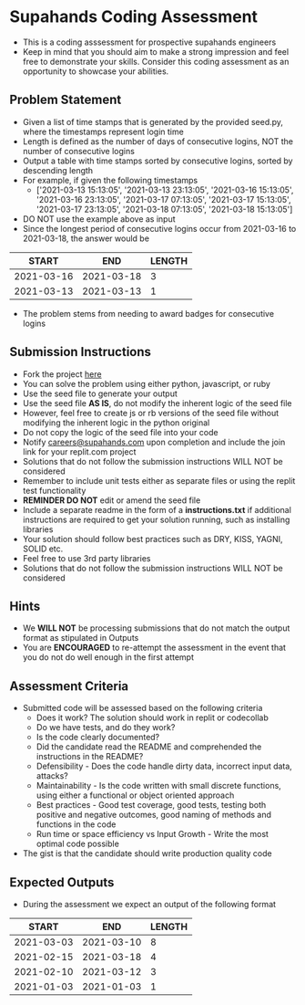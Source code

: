 # Supahands Coding Assessment
* This is a coding asssessment for prospective supahands engineers
* Keep in mind that you should aim to make a strong impression and feel free to demonstrate your skills. Consider this coding assessment as an opportunity to showcase your abilities.


## Problem Statement
* Given a list of time stamps that is generated by the provided seed.py, where the timestamps represent login time
* Length is defined as the number of days of consecutive logins, NOT the number of consecutive logins
* Output a table with time stamps sorted by consecutive logins, sorted by descending length
* For example, if given the following timestamps 
  * ['2021-03-13 15:13:05', '2021-03-13 23:13:05', '2021-03-16 15:13:05', '2021-03-16 23:13:05', '2021-03-17 07:13:05', '2021-03-17 15:13:05', '2021-03-17 23:13:05', '2021-03-18 07:13:05', '2021-03-18 15:13:05']
* DO NOT use the example above as input
* Since the longest period of consecutive logins occur from 2021-03-16 to 2021-03-18, the answer would be

| START      | END        | LENGTH |
|------------|------------|--------|
| 2021-03-16 | 2021-03-18 |      3 |
| 2021-03-13 | 2021-03-13 |      1 |


* The problem stems from needing to award badges for consecutive logins

## Submission Instructions
* Fork the project [here](https://replit.com/@IsaacTan10/software-engineering-test)
* You can solve the problem using either python, javascript, or ruby
* Use the seed file to generate your output
* Use the seed file **AS IS**, do not modify the inherent logic of the seed file
* However, feel free to create js or rb versions of the seed file without modifying the inherent logic in the python original
* Do not copy the logic of the seed file into your code
* Notify [careers@supahands.com](mailto:careers@supahands.com) upon completion and include the join link for your replit.com project
* Solutions that do not follow the submission instructions WILL NOT be considered
* Remember to include unit tests either as separate files or using the replit test functionality
* **REMINDER DO NOT** edit or amend the seed file
* Include a separate readme in the form of a **instructions.txt** if additional instructions are required to get your solution running, such as installing libraries
* Your solution should follow best practices such as DRY, KISS, YAGNI, SOLID etc.
* Feel free to use 3rd party libraries
* Solutions that do not follow the submission instructions WILL NOT be considered

## Hints
* We **WILL NOT** be processing submissions that do not match the output format as stipulated in Outputs
* You are **ENCOURAGED** to re-attempt the assessment in the event that you do not do well enough in the first attempt

## Assessment Criteria
* Submitted code will be assessed based on the following criteria
  * Does it work? The solution should work in replit or codecollab
  * Do we have tests, and do they work?
  * Is the code clearly documented?
  * Did the candidate read the README and comprehended the instructions in the README?
  * Defensibility - Does the code handle dirty data, incorrect input data, attacks?
  * Maintainability - Is the code written with small discrete functions, using either a functional or object oriented approach
  * Best practices - Good test coverage, good tests, testing both positive and negative outcomes, good naming of methods and functions in the code
  * Run time or space efficiency vs Input Growth - Write the most optimal code possible
* The gist is that the candidate should write production quality code


## Expected Outputs
* During the assessment we expect an output of the following format

| START      | END        | LENGTH |
|------------|------------|--------|
| 2021-03-03 | 2021-03-10 |      8 |
| 2021-02-15 | 2021-03-18 |      4 |
| 2021-02-10 | 2021-03-12 |      3 |
| 2021-01-03 | 2021-01-03 |      1 |
